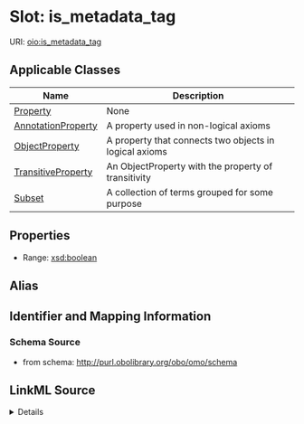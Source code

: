 # Slot: is_metadata_tag

URI: [oio:is_metadata_tag](http://www.geneontology.org/formats/oboInOwl#is_metadata_tag)



<!-- no inheritance hierarchy -->




## Applicable Classes

| Name | Description |
| --- | --- |
[Property](Property.md) | None
[AnnotationProperty](AnnotationProperty.md) | A property used in non-logical axioms
[ObjectProperty](ObjectProperty.md) | A property that connects two objects in logical axioms
[TransitiveProperty](TransitiveProperty.md) | An ObjectProperty with the property of transitivity
[Subset](Subset.md) | A collection of terms grouped for some purpose






## Properties

* Range: [xsd:boolean](http://www.w3.org/2001/XMLSchema#boolean)






## Alias




## Identifier and Mapping Information







### Schema Source


* from schema: http://purl.obolibrary.org/obo/omo/schema




## LinkML Source

<details>
```yaml
name: is_metadata_tag
deprecated: deprecated oboInOwl property
from_schema: http://purl.obolibrary.org/obo/omo/schema
rank: 1000
slot_uri: oio:is_metadata_tag
alias: is_metadata_tag
domain_of:
- Property
range: boolean

```
</details>